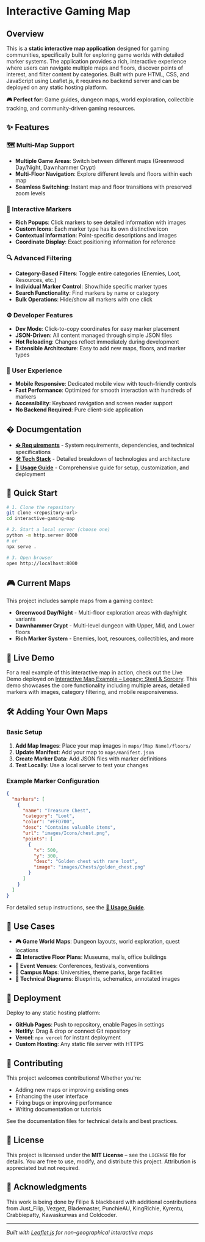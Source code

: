 # Interactive Gaming Map

## Overview

This is a **static interactive map application** designed for gaming communities, specifically built for exploring game worlds with detailed marker systems. The application provides a rich, interactive experience where users can navigate multiple maps and floors, discover points of interest, and filter content by categories. Built with pure HTML, CSS, and JavaScript using Leaflet.js, it requires no backend server and can be deployed on any static hosting platform.

**🎮 Perfect for**: Game guides, dungeon maps, world exploration, collectible tracking, and community-driven gaming resources.

## ✨ Features

### 🗺️ Multi-Map Support

- **Multiple Game Areas**: Switch between different maps (Greenwood Day/Night, Dawnhammer Crypt)
- **Multi-Floor Navigation**: Explore different levels and floors within each map
- **Seamless Switching**: Instant map and floor transitions with preserved zoom levels

### 🎯 Interactive Markers

- **Rich Popups**: Click markers to see detailed information with images
- **Custom Icons**: Each marker type has its own distinctive icon
- **Contextual Information**: Point-specific descriptions and images
- **Coordinate Display**: Exact positioning information for reference

### 🔍 Advanced Filtering

- **Category-Based Filters**: Toggle entire categories (Enemies, Loot, Resources, etc.)
- **Individual Marker Control**: Show/hide specific marker types
- **Search Functionality**: Find markers by name or category
- **Bulk Operations**: Hide/show all markers with one click

### ⚙️ Developer Features

- **Dev Mode**: Click-to-copy coordinates for easy marker placement
- **JSON-Driven**: All content managed through simple JSON files
- **Hot Reloading**: Changes reflect immediately during development
- **Extensible Architecture**: Easy to add new maps, floors, and marker types

### 📱 User Experience

- **Mobile Responsive**: Dedicated mobile view with touch-friendly controls
- **Fast Performance**: Optimized for smooth interaction with hundreds of markers
- **Accessibility**: Keyboard navigation and screen reader support
- **No Backend Required**: Pure client-side application

## � Documgentation

- **[� Req uirements](REQUIREMENTS.md)** - System requirements, dependencies, and technical specifications
- **[🛠️ Tech Stack](TECH_STACK.md)** - Detailed breakdown of technologies and architecture
- **[📖 Usage Guide](USAGE.md)** - Comprehensive guide for setup, customization, and deployment

## 🚀 Quick Start

```bash
# 1. Clone the repository
git clone <repository-url>
cd interactive-gaming-map

# 2. Start a local server (choose one)
python -m http.server 8000
# or
npx serve .

# 3. Open browser
open http://localhost:8000
```

## 🎮 Current Maps

This project includes sample maps from a gaming context:

- **Greenwood Day/Night** - Multi-floor exploration areas with day/night variants
- **Dawnhammer Crypt** - Multi-level dungeon with Upper, Mid, and Lower floors
- **Rich Marker System** - Enemies, loot, resources, collectibles, and more

## 🌟 Live Demo

For a real example of this interactive map in action, check out the Live Demo deployed on [Interactive Map Example – Legacy: Steel & Sorcery](https://filipe-valadares.github.io/Legacy-Steel-Sorcery-Interactive-Map/). This demo showcases the core functionality including multiple areas, detailed markers with images, category filtering, and mobile responsiveness.

## 🛠️ Adding Your Own Maps

### Basic Setup

1. **Add Map Images**: Place your map images in `maps/[Map Name]/floors/`
2. **Update Manifest**: Add your map to `maps/manifest.json`
3. **Create Marker Data**: Add JSON files with marker definitions
4. **Test Locally**: Use a local server to test your changes

### Example Marker Configuration

```json
{
  "markers": [
    {
      "name": "Treasure Chest",
      "category": "Loot",
      "color": "#FFD700",
      "desc": "Contains valuable items",
      "url": "images/Icons/chest.png",
      "points": [
        {
          "x": 500,
          "y": 300,
          "desc": "Golden chest with rare loot",
          "image": "images/Chests/golden_chest.png"
        }
      ]
    }
  ]
}
```

For detailed setup instructions, see the **[📖 Usage Guide](USAGE.md)**.

## 🎯 Use Cases

- **🎮 Game World Maps**: Dungeon layouts, world exploration, quest locations
- **🏛️ Interactive Floor Plans**: Museums, malls, office buildings
- **🎪 Event Venues**: Conferences, festivals, conventions
- **🏫 Campus Maps**: Universities, theme parks, large facilities
- **📐 Technical Diagrams**: Blueprints, schematics, annotated images

## 🚀 Deployment

Deploy to any static hosting platform:

- **GitHub Pages**: Push to repository, enable Pages in settings
- **Netlify**: Drag & drop or connect Git repository
- **Vercel**: `npx vercel` for instant deployment
- **Custom Hosting**: Any static file server with HTTPS

## 🤝 Contributing

This project welcomes contributions! Whether you're:

- Adding new maps or improving existing ones
- Enhancing the user interface
- Fixing bugs or improving performance
- Writing documentation or tutorials

See the documentation files for technical details and best practices.

## 📄 License

This project is licensed under the **MIT License** – see the `LICENSE` file for details. You are free to use, modify, and distribute this project. Attribution is appreciated but not required.

## 🙏 Acknowledgments

This work is being done by Filipe & blackbeard with additional contributions from Just_Filip, Vezgez, Blademaster, PunchieAU, KingRichie, Kyrentu, Crabbiepatty, Kawaskurwas and Coldcoder.

---

_Built with [Leaflet.js](https://leafletjs.com/) for non-geographical interactive maps_

